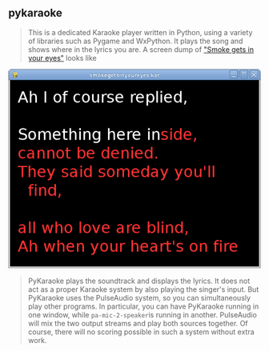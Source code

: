 
##  pykaraoke 


> This is a dedicated Karaoke player written in Python, using a variety of
      libraries such as Pygame and WxPython.  It plays the song
      and shows where in the lyrics you are. A screen dump of [
	"Smoke gets in your eyes"](http://www.midikaraoke.com/cgi-bin/songdir/jump.cgi?ID=1280) looks like


![alt text](pykar.png)


> PyKaraoke plays the soundtrack and displays the lyrics. It does not act as a
      proper Karaoke system by also playing the singer's input. But PyKaraoke
      uses the PulseAudio system, so you can simultaneously play other programs.
      In particular, you can have PyKaraoke running in one window, while `pa-mic-2-speaker`is running in another. PulseAudio
      will mix the two output streams and play both sources together.
      Of course, there will no scoring possible in such a system without
      extra work.
